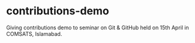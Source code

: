 # contributions-demo
Giving contributions demo to seminar on Git &amp; GitHub held on 15th April in COMSATS, Islamabad. 
